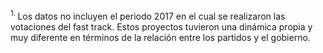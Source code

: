 <sup>1. </sup>Los datos no incluyen el periodo 2017 en el cual se realizaron las votaciones del fast track. Estos proyectos tuvieron una dinámica propia y muy diferente en términos de la relación entre los partidos y el gobierno.